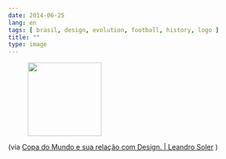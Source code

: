 ```yaml
---
date: 2014-06-25
lang: en
tags: [ brasil, design, evolution, football, history, logo ]
title: ""
type: image
---
```


<figure>
<a
href="https://hugo.ferreira.cc/via-copa-do-mundo-e-sua-relacao-com-design/attachment/114/"
rel="attachment"><img
src="https://hugo.ferreira.cc/wp-content/uploads/2014/06/tumblr_n7qt269dsd1qz82meo1_1280-150x150.jpg"
width="150" height="150" /></a></figure>

(via [Copa do Mundo e sua relação com Design.  |  Leandro
Soler](http://leandrosoler.com.br/copa-do-mundo-e-sua-relacao-com-design/)
)

